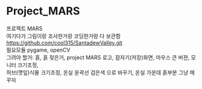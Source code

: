 # Project_MARS
프로젝트 MARS  
여기다가 그림이랑 조사한거랑 코딩한거랑 다 보관함  
https://github.com/cool315/SantadewValley.git  
필요모듈 pygame, openCV  
그려야 할거:  흙, 흙 젖은거, project MARS 로고, 잠자기(저장)화면, 마우스 큰 버젼,  모니터 크기조정,  
허브(깻잎)식물 크기조정, 온실 윤곽선 검은색 으로 바꾸기, 온실 가운데 흙부분 그냥 메꾸자